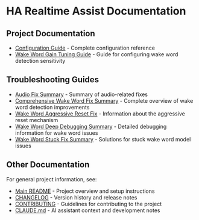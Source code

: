 # HA Realtime Assist Documentation

## Project Documentation

- [Configuration Guide](CONFIGURATION.md) - Complete configuration reference
- [Wake Word Gain Tuning Guide](wake_word_gain_tuning.md) - Guide for configuring wake word detection sensitivity

## Troubleshooting Guides

- [Audio Fix Summary](troubleshooting/audio_fix_summary.md) - Summary of audio-related fixes
- [Comprehensive Wake Word Fix Summary](troubleshooting/comprehensive_wake_word_fix_summary.md) - Complete overview of wake word detection improvements
- [Wake Word Aggressive Reset Fix](troubleshooting/wake_word_aggressive_reset_fix.md) - Information about the aggressive reset mechanism
- [Wake Word Deep Debugging Summary](troubleshooting/wake_word_deep_debugging_summary.md) - Detailed debugging information for wake word issues
- [Wake Word Stuck Fix Summary](troubleshooting/wake_word_stuck_fix_summary.md) - Solutions for stuck wake word model issues

## Other Documentation

For general project information, see:
- [Main README](../README.md) - Project overview and setup instructions
- [CHANGELOG](../CHANGELOG.md) - Version history and release notes
- [CONTRIBUTING](../CONTRIBUTING.md) - Guidelines for contributing to the project
- [CLAUDE.md](../CLAUDE.md) - AI assistant context and development notes